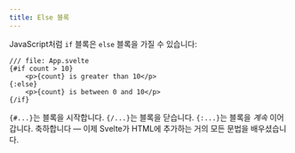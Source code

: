 ```yaml
---
title: Else 블록
---
```


JavaScript처럼 `if` 블록은 `else` 블록을 가질 수 있습니다:

```svelte
/// file: App.svelte
{#if count > 10}
	<p>{count} is greater than 10</p>
{:else}
	<p>{count} is between 0 and 10</p>
{/if}
```

`{#...}`는 블록을 시작합니다. `{/...}`는 블록을 닫습니다. `{:...}`는 블록을 _계속_ 이어갑니다. 축하합니다 — 이제 Svelte가 HTML에 추가하는 거의 모든 문법을 배우셨습니다.
